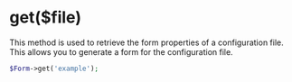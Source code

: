 # get($file)
This method is used to retrieve the form properties of a configuration file. This allows you to generate a form for the configuration file.

```php
$Form->get('example');
```
